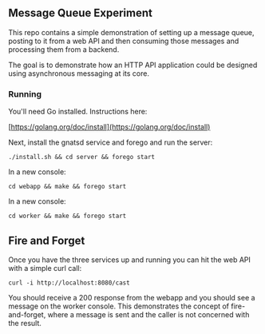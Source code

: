 ## Message Queue Experiment

This repo contains a simple demonstration of setting up a message queue, posting to it from a web API and then consuming those messages and processing them from a backend.

The goal is to demonstrate how an HTTP API application could be designed using asynchronous messaging at its core.

### Running

You'll need Go installed. Instructions here:

[https://golang.org/doc/install](https://golang.org/doc/install)

Next, install the gnatsd service and forego and run the server:

`./install.sh && cd server && forego start`

In a new console:

`cd webapp && make && forego start`

In a new console:

`cd worker && make && forego start`

## Fire and Forget

Once you have the three services up and running you can hit the web API with a simple curl call:

`curl -i http://localhost:8080/cast`

You should receive a 200 response from the webapp and you should see a message on the worker console. This demonstrates the concept of fire-and-forget, where a message is sent and the caller is not concerned with the result.
